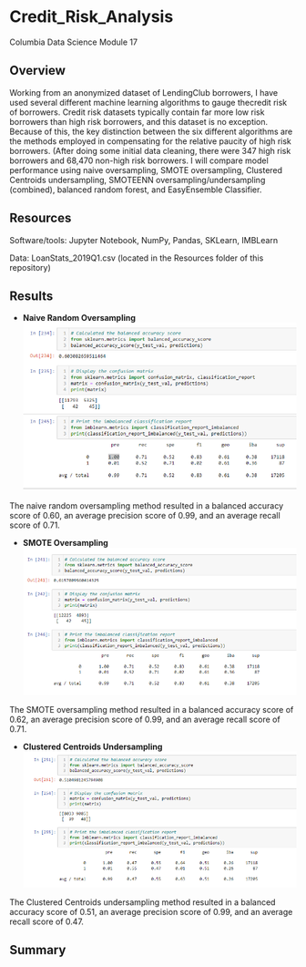 # Credit_Risk_Analysis
 Columbia Data Science Module 17

## Overview
Working from an anonymized dataset of LendingClub borrowers, I have used several different machine learning algorithms to gauge thecredit risk of borrowers. Credit risk datasets typically contain far more low risk borrowers than high risk borrowers, and this dataset is no exception. Because of this, the key distinction between the six different algorithms are the methods employed in compensating for the relative paucity of high risk borrowers. (After doing some initial data cleaning, there were 347 high risk borrowers and 68,470 non-high risk borrowers. I will compare model performance using naive oversampling, SMOTE oversampling, Clustered Centroids undersampling, SMOTEENN oversampling/undersampling (combined), balanced random forest, and EasyEnsemble Classifier. 

## Resources
Software/tools: Jupyter Notebook, NumPy, Pandas, SKLearn, IMBLearn

Data: LoanStats_2019Q1.csv (located in the Resources folder of this repository)

## Results

* **Naive Random Oversampling**
![naive_oversampling.PNG](Resources/naive_oversampling.PNG)


The naive random oversampling method resulted in a balanced accuracy score of 0.60, an average precision score of 0.99, and an average recall score of 0.71. 

* **SMOTE Oversampling**
![smote_oversampling.PNG](Resources/smote_oversampling.PNG)

The SMOTE oversampling method resulted in a balanced accuracy score of 0.62, an average precision score of 0.99, and an average recall score of 0.71. 

* **Clustered Centroids Undersampling**
![clustered_centroids_undersampling.PNG](Resources/clustered_centroids_undersampling.PNG)

The Clustered Centroids undersampling method resulted in a balanced accuracy score of 0.51, an average precision score of 0.99, and an average recall score of 0.47. 


## Summary

